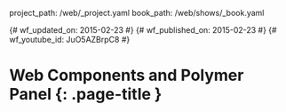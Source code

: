project_path: /web/_project.yaml
book_path: /web/shows/_book.yaml

{# wf_updated_on: 2015-02-23 #}
{# wf_published_on: 2015-02-23 #}
{# wf_youtube_id: JuO5AZBrpC8 #}

# Web Components and Polymer Panel {: .page-title }


<div class="video-wrapper">
  <iframe class="devsite-embedded-youtube-video" data-video-id="JuO5AZBrpC8"
          data-autohide="1" data-showinfo="0" frameborder="0" allowfullscreen>
  </iframe>
</div>

